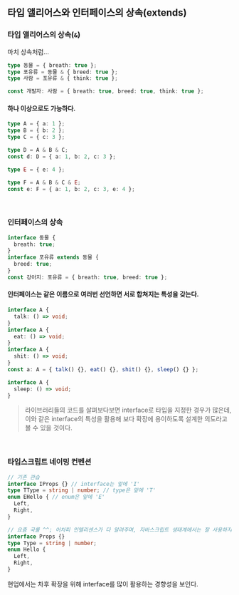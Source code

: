 ## 타입 앨리어스와 인터페이스의 상속(extends)

### 타입 앨리어스의 상속(`&`)

마치 상속처럼...

```ts
type 동물 = { breath: true };
type 포유류 = 동물 & { breed: true };
type 사람 = 포유류 & { think: true };

const 개발자: 사람 = { breath: true, breed: true, think: true };
```

#### 하나 이상으로도 가능하다.

```ts
type A = { a: 1 };
type B = { b: 2 };
type C = { c: 3 };

type D = A & B & C;
const d: D = { a: 1, b: 2, c: 3 };

type E = { e: 4 };

type F = A & B & C & E;
const e: F = { a: 1, b: 2, c: 3, e: 4 };
```

<br />

### 인터페이스의 상속

```ts
interface 동물 {
  breath: true;
}
interface 포유류 extends 동물 {
  breed: true;
}
const 강아지: 포유류 = { breath: true, breed: true };
```

#### 인터페이스는 같은 이름으로 여러번 선언하면 서로 합쳐지는 특성을 갖는다.

```ts
interface A {
  talk: () => void;
}
interface A {
  eat: () => void;
}
interface A {
  shit: () => void;
}
const a: A = { talk() {}, eat() {}, shit() {}, sleep() {} };

interface A {
  sleep: () => void;
}
```

> 라이브러리들의 코드를 살펴보다보면 interface로 타입을 지정한 경우가 많은데,<br />
> 이와 같은 interface의 특성을 활용해 보다 확장에 용이하도록 설계한 의도라고 볼 수 있을 것이다.

<br />

### 타입스크립트 네이밍 컨벤션

```ts
// 기존 관습
interface IProps {} // interface는 앞에 'I'
type TType = string | number; // type은 앞에 'T'
enum EHello { // enum은 앞에 'E'
  Left,
  Right,
}

// 요즘 국룰 ^^; 어차피 인텔리센스가 다 알려주며, 자바스크립트 생태계에서는 잘 사용하지 않는 경향성을 보인다.
interface Props {}
type Type = string | number;
enum Hello {
  Left,
  Right,
}
```

현업에서는 차후 확장을 위해 interface를 많이 활용하는 경향성을 보인다.
